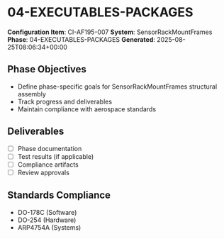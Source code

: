 # 04-EXECUTABLES-PACKAGES

**Configuration Item**: CI-AF195-007
**System**: SensorRackMountFrames
**Phase**: 04-EXECUTABLES-PACKAGES
**Generated**: 2025-08-25T08:06:34+00:00

## Phase Objectives
- Define phase-specific goals for SensorRackMountFrames structural assembly
- Track progress and deliverables
- Maintain compliance with aerospace standards

## Deliverables
- [ ] Phase documentation
- [ ] Test results (if applicable)
- [ ] Compliance artifacts
- [ ] Review approvals

## Standards Compliance
- DO-178C (Software)
- DO-254 (Hardware)
- ARP4754A (Systems)

